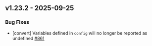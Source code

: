 ## v1.23.2 - 2025-09-25

### Bug Fixes

- [convert] Variables defined in `config` will no longer be reported as undefined [#861](https://github.com/pulumi/pulumi-yaml/pull/861)

